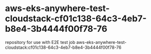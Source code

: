 # aws-eks-anywhere-test-cloudstack-cf01c138-64c3-4eb7-b8e4-3b4444f00f78-76
repository for use with E2E test job aws-eks-anywhere-test-cloudstack:cf01c138-64c3-4eb7-b8e4-3b4444f00f78-76
